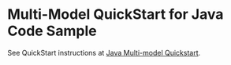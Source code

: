 # Multi-Model QuickStart for Java Code Sample

See QuickStart instructions at [Java Multi-model Quickstart](https://gettingstarted.intersystems.com/multimodel-overview/multimodel-quickstart/#tryitjava).